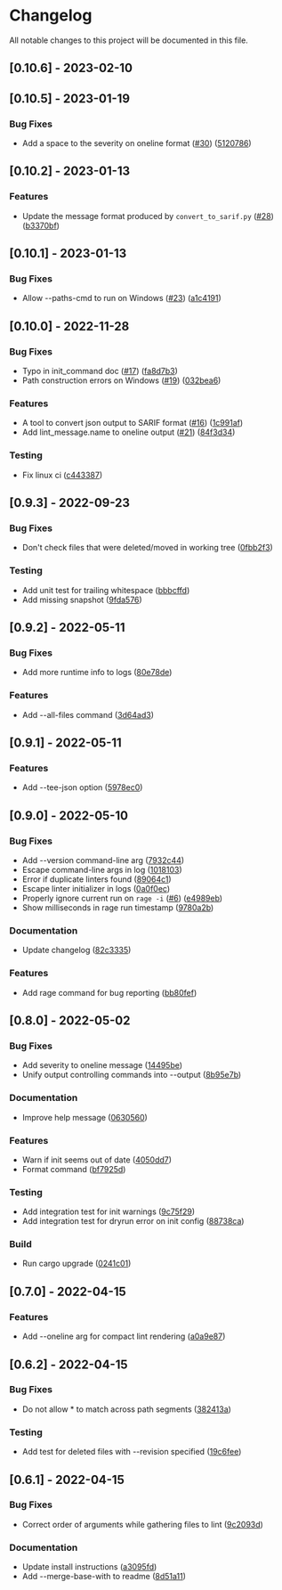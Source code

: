 # Changelog

All notable changes to this project will be documented in this file.

## [0.10.6] - 2023-02-10

## [0.10.5] - 2023-01-19

### Bug Fixes

- Add a space to the severity on oneline format ([#30](https://github.com/suo/lintrunner/issues/30)) ([5120786](https://github.com/suo/lintrunner/commit/5120786d3a61bf9013563a126f61f9cb5727be1a))

## [0.10.2] - 2023-01-13

### Features

- Update the message format produced by `convert_to_sarif.py` ([#28](https://github.com/suo/lintrunner/issues/28)) ([b3370bf](https://github.com/suo/lintrunner/commit/b3370bff64ee5bdaad7faef89b4127c2d3b4f357))

## [0.10.1] - 2023-01-13

### Bug Fixes

- Allow --paths-cmd to run on Windows ([#23](https://github.com/suo/lintrunner/issues/23)) ([a1c4191](https://github.com/suo/lintrunner/commit/a1c4191575959974ce5b17269f624b17e93951a0))

## [0.10.0] - 2022-11-28

### Bug Fixes

- Typo in init_command doc ([#17](https://github.com/suo/lintrunner/issues/17)) ([fa8d7b3](https://github.com/suo/lintrunner/commit/fa8d7b32641e58c041e9f3bf15a4b26e1afff915))
- Path construction errors on Windows ([#19](https://github.com/suo/lintrunner/issues/19)) ([032bea6](https://github.com/suo/lintrunner/commit/032bea69f31f6ccfab5cb6670edfb5adb22f1840))

### Features

- A tool to convert json output to SARIF format ([#16](https://github.com/suo/lintrunner/issues/16)) ([1c991af](https://github.com/suo/lintrunner/commit/1c991affb15edac2bb67080e49bf0e5037b47e92))
- Add lint_message.name to oneline output ([#21](https://github.com/suo/lintrunner/issues/21)) ([84f3d34](https://github.com/suo/lintrunner/commit/84f3d34c6db340bdbbe63a4d192004f17769758b))

### Testing

- Fix linux ci ([c443387](https://github.com/suo/lintrunner/commit/c443387ff9a42a6f8c9b0e8add04220d2fea46a1))

## [0.9.3] - 2022-09-23

### Bug Fixes

- Don't check files that were deleted/moved in working tree ([0fbb2f3](https://github.com/suo/lintrunner/commit/0fbb2f3d01a08088606ee6650e98d9db9b0b7b3a))

### Testing

- Add unit test for trailing whitespace ([bbbcffd](https://github.com/suo/lintrunner/commit/bbbcffd7d095b16fc831fe48c163b4805e6a9aa0))
- Add missing snapshot ([9fda576](https://github.com/suo/lintrunner/commit/9fda576f330392c244527defb6e80250663744c6))

## [0.9.2] - 2022-05-11

### Bug Fixes

- Add more runtime info to logs ([80e78de](https://github.com/suo/lintrunner/commit/80e78dee128f834f4f696c652bcec32a4f0e0d1c))

### Features

- Add --all-files command ([3d64ad3](https://github.com/suo/lintrunner/commit/3d64ad33ca94172ee27830fb772c35d469b41028))

## [0.9.1] - 2022-05-11

### Features

- Add --tee-json option ([5978ec0](https://github.com/suo/lintrunner/commit/5978ec0e47f38bd0252c3f5afa02d27314edd875))

## [0.9.0] - 2022-05-10

### Bug Fixes

- Add --version command-line arg ([7932c44](https://github.com/suo/lintrunner/commit/7932c44d80279e54b67e02d256b356104ba4bcc2))
- Escape command-line args in log ([1018103](https://github.com/suo/lintrunner/commit/10181032e2093bcf0cb233300b982da459a71975))
- Error if duplicate linters found ([89064c1](https://github.com/suo/lintrunner/commit/89064c1f808d7e76ecc183c182b9c1ac4d765704))
- Escape linter initializer in logs ([0a0f0ec](https://github.com/suo/lintrunner/commit/0a0f0ec1d86b02f77a680ad8e4560ed80219b849))
- Properly ignore current run on `rage -i` ([#6](https://github.com/suo/lintrunner/issues/6)) ([e4989eb](https://github.com/suo/lintrunner/commit/e4989ebe598d7268d4ae715484ec21a57aadd426))
- Show milliseconds in rage run timestamp ([9780a2b](https://github.com/suo/lintrunner/commit/9780a2b8774b3c6e52b29414435a038840a3aabf))

### Documentation

- Update changelog ([82c3335](https://github.com/suo/lintrunner/commit/82c33359f0cde758e7153d4ba450751afbc6c6c8))

### Features

- Add rage command for bug reporting ([bb80fef](https://github.com/suo/lintrunner/commit/bb80fef49fabad5558e77786e157b4ea822d0f23))

## [0.8.0] - 2022-05-02

### Bug Fixes

- Add severity to oneline message ([14495be](https://github.com/suo/lintrunner/commit/14495be590d1b8c223a07f59ccdb6600d22e92c4))
- Unify output controlling commands into --output ([8b95e7b](https://github.com/suo/lintrunner/commit/8b95e7b76c65dc4187b17b9851ce902aebc58944))

### Documentation

- Improve help message ([0630560](https://github.com/suo/lintrunner/commit/06305606f9d840610487a9b7dff9a159a05fb8d1))

### Features

- Warn if init seems out of date ([4050dd7](https://github.com/suo/lintrunner/commit/4050dd7fe883c419e0af110a7d2c6887b6ba08f0))
- Format command ([bf7925d](https://github.com/suo/lintrunner/commit/bf7925df7b1aac0265e3bf88ef8ca05d720e0560))

### Testing

- Add integration test for init warnings ([9c75f29](https://github.com/suo/lintrunner/commit/9c75f293cdccbd662f922548861b277c70f9d14d))
- Add integration test for dryrun error on init config ([88738ca](https://github.com/suo/lintrunner/commit/88738ca299179588e9abae6b8265c8287270edb6))

### Build

- Run cargo upgrade ([0241c01](https://github.com/suo/lintrunner/commit/0241c01630187ce3817ee1964f858ebc7b85d10a))

## [0.7.0] - 2022-04-15

### Features

- Add --oneline arg for compact lint rendering ([a0a9e87](https://github.com/suo/lintrunner/commit/a0a9e878781a2ead70ff7bfc94064275eeb79020))

## [0.6.2] - 2022-04-15

### Bug Fixes

- Do not allow * to match across path segments ([382413a](https://github.com/suo/lintrunner/commit/382413aa40edf2dead74fd9f25fdd01bac00bd80))

### Testing

- Add test for deleted files with --revision specified ([19c6fee](https://github.com/suo/lintrunner/commit/19c6fee0d11096c4ba7e7182fd3178b170cddb10))

## [0.6.1] - 2022-04-15

### Bug Fixes

- Correct order of arguments while gathering files to lint ([9c2093d](https://github.com/suo/lintrunner/commit/9c2093d4dace6e3570cad9bc5b363e0b3fc50b3c))

### Documentation

- Update install instructions ([a3095fd](https://github.com/suo/lintrunner/commit/a3095fde2edacb0dba93250cfca35f2000c4c009))
- Add --merge-base-with to readme ([8d51a11](https://github.com/suo/lintrunner/commit/8d51a117e833211ef275355d27c64eacab40cbce))

<!-- generated by git-cliff -->
